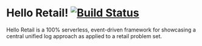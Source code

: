 # Hello Retail!  [![Build Status](https://travis-ci.org/Nordstrom/hello-retail.svg)](https://travis-ci.org/Nordstrom/hello-retail)
Hello Retail is a 100% serverless, event-driven framework for showcasing a central unified log approach as applied to a retail problem set.

